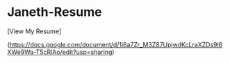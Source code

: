 # Janeth-Resume
[View My Resume] 

(https://docs.google.com/document/d/1i6a7Zr_M3Z87UpjwdKcLraXZDs9l6XWe9Wa-T5cRlAo/edit?usp=sharing)
